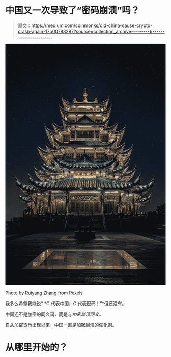 # 中国又一次导致了“密码崩溃”吗？

> 原文：<https://medium.com/coinmonks/did-china-cause-crypto-crash-again-17b00783287?source=collection_archive---------6----------------------->

![](img/4bd419a2a210a68b60ac50f2951bf496.png)

Photo by [Ruiyang Zhang](https://www.pexels.com/@ruiyang-zhang-915467?utm_content=attributionCopyText&utm_medium=referral&utm_source=pexels) from [Pexels](https://www.pexels.com/photo/blue-yellow-and-green-lighted-pagoda-tower-3204950/?utm_content=attributionCopyText&utm_medium=referral&utm_source=pexels)

我多么希望我能说“ *C 代表中国，C 代表密码！”*但还没有。

中国还不是加密的同义词，而是与*加密崩溃同义。*

自从加密货币出现以来，中国一直是加密崩溃的催化剂。

# 从哪里开始的？